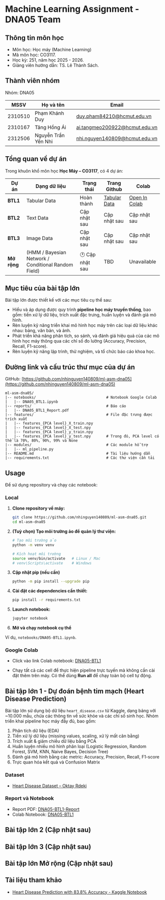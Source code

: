 # Machine Learning Assignment - DNA05 Team

## Thông tin môn học

- Môn học: Học máy (Machine Learning) 
- Mã môn học: CO3117.
- Học kỳ: 251, năm học 2025 - 2026.
- Giảng viên hướng dẫn: TS. Lê Thành Sách.

## Thành viên nhóm

Nhóm: DNA05

|MSSV| Họ và tên| Email|
|----|----------|------|
|2310510| Phạm Khánh Duy| duy.pham84210@hcmut.edu.vn|
|2310167| Tăng Hồng Ái| ai.tangmeo200922@hcmut.edu.vn|
|2312506| Nguyễn Trần Yến Nhi| nhi.nguyen140809@hcmut.edu.vn|

## Tổng quan về dự án

Trong khuôn khổ môn học **Học Máy – CO3117**, có 4 dự án:

| Dự án                         | Dạng dữ liệu                                                  | Trạng thái      | Trang Github   | Colab       |
|---------------------------------|---------------------------------------------------------|---------------------------------|----------------|-------------|
| **BTL1**                          | Tabular Data                                            | Hoàn thành | [Tabular Data](https://nhinguyen140809.github.io/ml-asm-dna05/)   | [Open In Colab](https://colab.research.google.com/drive/1Bz4B_MAlvOQ6Acb93SF8WxtnKEEAdTf7?usp=sharing) |
| **BTL2**                          | Text Data                                               | Cập nhật sau | Cập nhật sau            | Cập nhật sau |
| **BTL3**                          | Image Data                                              | Cập nhật sau | Cập nhật sau            | Cập nhật sau |
| **Mở rộng** | (HMM / Bayesian Network / Conditional Random Field)     | 🕐 Cập nhật sau | TBD            | Unavailable |

## Mục tiêu của bài tập lớn

Bài tập lớn được thiết kế với các mục tiêu cụ thể sau:

- Hiểu và áp dụng được quy trình **pipeline học máy truyền thống**, bao gồm: tiền xử lý dữ liệu, trích xuất đặc trưng, huấn luyện và đánh giá mô hình.
- Rèn luyện kỹ năng triển khai mô hình học máy trên các loại dữ liệu khác nhau: bảng, văn bản, và ảnh.
- Phát triển khả năng phân tích, so sánh, và đánh giá hiệu quả của các mô hình học máy thông qua các chỉ số đo lường (Accuracy, Precision, Recall, F1-score).
- Rèn luyện kỹ năng lập trình, thử nghiệm, và tổ chức báo cáo khoa học.

## Đường link và cấu trúc thư mục của dự án

GitHub: [https://github.com/nhinguyen140809/ml-asm-dna05](https://github.com/nhinguyen140809/ml-asm-dna05)

```
ml-asm-dna05/
|-- notebooks/                                # Notebook Google Colab
|   |-- DNA05_BTL1.ipynb                 
|-- reports/                                  # Báo cáo
|   |-- DNA05_BTL1_Report.pdf
|-- features/                                 # File đặc trưng được trích xuất
|   |-- features_{PCA level}_X_train.npy
|   |-- features_{PCA level}_X_test.npy
|   |-- features_{PCA level}_y_train.npy
|   |-- features_{PCA level}_y_test.npy       # Trong đó, PCA level có thể là 70%, 80%, 90%, 99% và None
|-- modules/                                  # Các module hỗ trợ
|   |-- ml_pipeline.py
|-- README.md                                 # Tài liệu hướng dẫn
|-- requirements.txt                          # Các thư viện cần tải
```

## Usage

Để sử dụng repository và chạy các notebook:
### Local
1. **Clone repository về máy:**

    ```bash
    git clone https://github.com/nhinguyen140809/ml-asm-dna05.git
    cd ml-asm-dna05
    ```

2. **(Tuỳ chọn) Tạo môi trường ảo để quản lý thư viện:**

    ```bash
    # Tạo môi trường ảo
    python -m venv venv

    # Kích hoạt môi trường
    source venv/bin/activate   # Linux / Mac
    # venv\Scripts\activate    # Windows
    ```

3. **Cập nhật pip (nếu cần)**

    ```bash
    python -m pip install --upgrade pip
    ```

4. **Cài đặt các dependencies cần thiết:**

    ```bash
    pip install -r requirements.txt
    ```

5. **Launch notebook:**

    ```bash
    jupyter notebook
    ```

6. **Mở và chạy notebook cụ thể**

Ví dụ, `notebooks/DNA05-BTL1.ipynb`.

### Google Colab

- Click vào link Colab notebook: [DNA05-BTL1](https://colab.research.google.com/drive/1Bz4B_MAlvOQ6Acb93SF8WxtnKEEAdTf7?usp=sharing)

- Chạy tất cả các cell để thực hiện pipeline trực tuyến mà không cần cài đặt thêm trên máy. Có thể dùng **Run all** để chạy toàn bộ cell tự động.

## Bài tập lớn 1 - Dự đoán bệnh tim mạch (Heart Disease Prediction)

Bài tập lớn sử dụng bộ dữ liệu `heart_disease.csv` từ Kaggle, dạng bảng với ~10.000 mẫu, chứa các thông tin về sức khỏe và các chỉ số sinh học. Nhóm triển khai pipeline học máy đầy đủ, bao gồm:

1. Phân tích dữ liệu (EDA)  
2. Tiền xử lý dữ liệu (missing values, scaling, xử lý mất cân bằng)  
3. Trích xuất & giảm chiều dữ liệu bằng PCA  
4. Huấn luyện nhiều mô hình phân loại (Logistic Regression, Random Forest, SVM, KNN, Naive Bayes, Decision Tree)  
5. Đánh giá mô hình bằng các metric: Accuracy, Precision, Recall, F1-score  
6. Trực quan hóa kết quả và Confusion Matrix  

### Dataset

- [Heart Disease Dataset – Oktay Rdeki](https://www.kaggle.com/datasets/oktayrdeki/heart-disease)  

### Report và Notebook

- Report PDF: [DNA05-BTL1-Report](https://github.com/nhinguyen140809/ml-asm-dna05/blob/main/reports/DNA05_BTL1_Report.pdf)  
- Colab Notebook: [DNA05-BTL1](https://colab.research.google.com/drive/1Bz4B_MAlvOQ6Acb93SF8WxtnKEEAdTf7?usp=sharing)  

## Bài tập lớn 2 (Cập nhật sau)

## Bài tập lớn 3 (Cập nhật sau)

## Bài tập lớn Mở rộng (Cập nhật sau)

## Tài liệu tham khảo

- [Heart Disease Prediction with 83.8% Accuracy - Kaggle Notebook](https://www.kaggle.com/code/hossainhedayati/heart-disease-prediction-with-83-8-accuracy)
